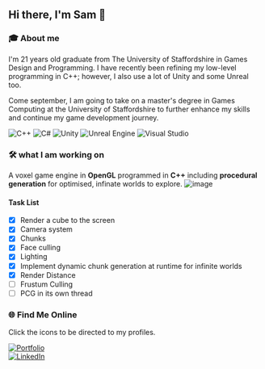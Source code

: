 ## Hi there, I'm Sam 👋
### 🎓 About me
I'm 21 years old graduate from The University of Staffordshire in Games Design and Programming. I have recently been refining my low-level programming in C++; however, I also use a lot of Unity and some Unreal too. 

Come september, I am going to take on a master's degree in Games Computing at the University of Staffordshire to further enhance my skills and continue my game development journey.

![C++](https://img.shields.io/badge/C++-00599C?style=flat&logo=c%2B%2B&logoColor=white)
![C#](https://img.shields.io/badge/C%23-239120?style=flat&logo=c-sharp&logoColor=white)
![Unity](https://img.shields.io/badge/Unity-100000?style=flat&logo=unity&logoColor=white)
![Unreal Engine](https://img.shields.io/badge/Unreal-313131?style=flat&logo=unrealengine)
![Visual Studio](https://img.shields.io/badge/Visual%20Studio-5C2D91?style=flat&logo=visualstudio&logoColor=white)
### 🛠️ what I am working on
A voxel game engine in **OpenGL** programmed in **C++** including **procedural generation** for optimised, infinate worlds to explore.
![image](https://github.com/user-attachments/assets/97a37518-c479-4b29-9cc3-339f973973e4)



#### Task List
 - [x] Render a cube to the screen
 - [x] Camera system
 - [x] Chunks
 - [x] Face culling
 - [x] Lighting
 - [x] Implement dynamic chunk generation at runtime for infinite worlds
 - [x] Render Distance
 - [ ] Frustum Culling
 - [ ] PCG in its own thread

### 🌐 Find Me Online  
Click the icons to be directed to my profiles.

[![Portfolio](https://img.shields.io/badge/Portfolio-000?style=flat&logo=firefox&logoColor=white)](https://lenchsam.com)  
[![LinkedIn](https://img.shields.io/badge/LinkedIn-0A66C2?style=flat&logo=linkedin&logoColor=white)](https://www.linkedin.com/in/samlench)  
<!--
Here are some ideas to get you started:

- 🔭 I’m currently working on ...
- 🌱 I’m currently learning ...
- 💬 Ask me about ...
-->
